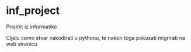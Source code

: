 # inf_project

Projekt iz informatike

Cijelu cemo stvar nakodirati u pythonu, te nakon toga pokusati migrirati na web stranicu
